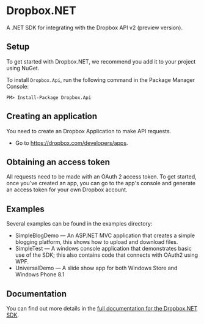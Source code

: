 # Dropbox.NET

A .NET SDK for integrating with the Dropbox API v2 (preview version).

## Setup

To get started with Dropbox.NET, we recommend you add it to your project using NuGet.

To install `Dropbox.Api`, run the following command in the Package Manager Console:

```PM> Install-Package Dropbox.Api```

## Creating an application

You need to create an Dropbox Application to make API requests.

- Go to https://dropbox.com/developers/apps.

## Obtaining an access token

All requests need to be made with an OAuth 2 access token. To get started, once
you've created an app, you can go to the app's console and generate an access
token for your own Dropbox account.

## Examples

Several examples can be found in the examples directory:
* SimpleBlogDemo — An ASP.NET MVC application that creates a simple blogging
  platform, this shows how to upload and download files.
* SimpleTest — A windows console application that demonstrates basic use of the SDK;
  this also contains code that connects with OAuth2 using WPF.
* UniversalDemo — A slide show app for both Windows Store and
  Windows Phone 8.1

## Documentation

You can find out more details in the [full documentation for the Dropbox.NET SDK](http://dropbox.github.io/dropbox-sdk-dotnet/html/R_Project_DotNetApiDocumentation.htm).
